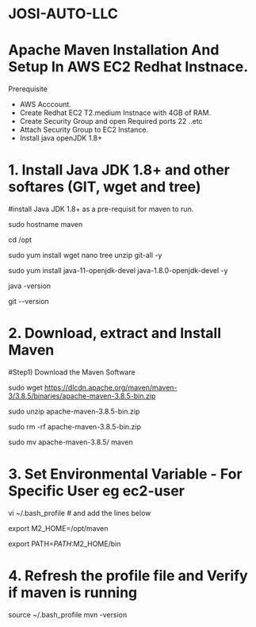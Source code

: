 # JOSI-AUTO-LLC

# Apache Maven Installation And Setup In AWS EC2 Redhat Instnace.

Prerequisite

* AWS Acccount.
* Create Redhat EC2 T2.medium Instnace with 4GB of RAM.
* Create Security Group and open Required ports 22 ..etc
* Attach Security Group to EC2 Instance.
* Install java openJDK 1.8+

# 1. Install Java JDK 1.8+ and other softares (GIT, wget and tree)

#install Java JDK 1.8+ as a pre-requisit for maven to run.

sudo hostname maven

cd /opt

sudo yum install wget nano tree unzip git-all -y

sudo yum install java-11-openjdk-devel java-1.8.0-openjdk-devel -y

java -version

git --version

# 2. Download, extract and Install Maven

#Step1) Download the Maven Software

sudo wget https://dlcdn.apache.org/maven/maven-3/3.8.5/binaries/apache-maven-3.8.5-bin.zip

sudo unzip apache-maven-3.8.5-bin.zip

sudo rm -rf apache-maven-3.8.5-bin.zip

sudo mv apache-maven-3.8.5/ maven

# 3. Set Environmental Variable - For Specific User eg ec2-user

vi ~/.bash_profile  # and add the lines below

export M2_HOME=/opt/maven

export PATH=$PATH:$M2_HOME/bin

# 4. Refresh the profile file and Verify if maven is running

source ~/.bash_profile
 mvn -version
